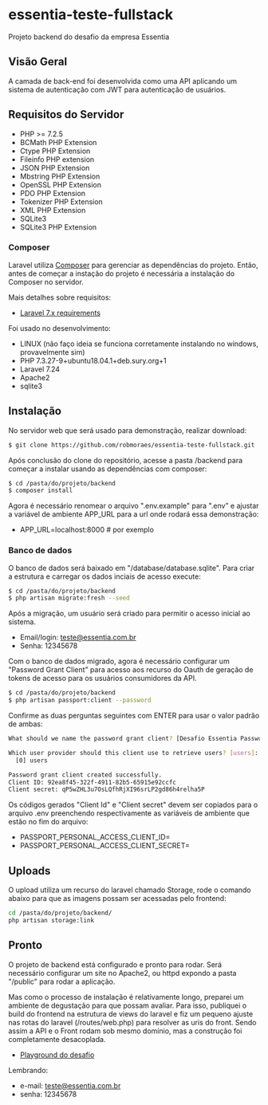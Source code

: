 # essentia-teste-fullstack
Projeto backend do desafio da empresa Essentia

## Visão Geral

A camada de back-end foi desenvolvida como uma API aplicando um sistema de autenticação com JWT para autenticação de usuários.

## Requisitos do Servidor

- PHP >= 7.2.5
- BCMath PHP Extension
- Ctype PHP Extension
- Fileinfo PHP extension
- JSON PHP Extension
- Mbstring PHP Extension
- OpenSSL PHP Extension
- PDO PHP Extension
- Tokenizer PHP Extension
- XML PHP Extension
- SQLite3
- SQLite3 PHP Extension

### Composer

Laravel utiliza [Composer](https://getcomposer.org/) para gerenciar as dependências do projeto. Então, antes de começar a instação do projeto é necessária a instalação do Composer no servidor.

Mais detalhes sobre requisitos:

- [Laravel 7.x requirements](https://laravel.com/docs/7.x/installation#server-requirements)

Foi usado no desenvolvimento:

- LINUX (não faço ideia se funciona corretamente instalando no windows, provavelmente sim)
- PHP 7.3.27-9+ubuntu18.04.1+deb.sury.org+1
- Laravel 7.24
- Apache2
- sqlite3

## Instalação

No servidor web que será usado para demonstração, realizar download:

```bash
$ git clone https://github.com/robmoraes/essentia-teste-fullstack.git
```

Após conclusão do clone do repositório, acesse a pasta /backend para começar a instalar usando as dependências com composer:

```bash
$ cd /pasta/do/projeto/backend
$ composer install
```

Agora é necessário renomear o arquivo ".env.example" para ".env" e ajustar a variável de ambiente APP_URL para a url onde rodará essa demonstração:

- APP_URL=localhost:8000  # por exemplo

### Banco de dados

O banco de dados será baixado em "/database/database.sqlite". Para criar a estrutura e carregar os dados inciais de acesso execute:

```bash
$ cd /pasta/do/projeto/backend
$ php artisan migrate:fresh --seed
```

Após a migração, um usuário será criado para permitir o acesso inicial ao sistema.

- Email/login: teste@essentia.com.br
- Senha: 12345678

Com o banco de dados migrado, agora é necessário configurar um "Password Grant Client" para acesso aos recurso do Oauth de geração de tokens de acesso para os usuários consumidores da API.

```bash
$ cd /pasta/do/projeto/backend
$ php artisan passport:client --password
```

Confirme as duas perguntas seguintes com ENTER para usar o valor padrão de ambas:

```bash
What should we name the password grant client? [Desafio Essentia Password Grant Client]:

Which user provider should this client use to retrieve users? [users]:
  [0] users

Password grant client created successfully.
Client ID: 92ea8f45-322f-4911-82b5-65915e92ccfc
Client secret: qP5wZHL3u7OsLQfhRjXI96srLP2gd86h4relha5P
```

Os códigos gerados "Client Id" e "Client secret" devem ser copiados para o arquivo .env preenchendo respectivamente as variáveis de ambiente que estão no fim do arquivo:

- PASSPORT_PERSONAL_ACCESS_CLIENT_ID=
- PASSPORT_PERSONAL_ACCESS_CLIENT_SECRET=

## Uploads

O upload utiliza um recurso do laravel chamado Storage, rode o comando abaixo para que as imagens possam ser acessadas pelo frontend:

```bash
cd /pasta/do/projeto/backend/
php artisan storage:link
```

## Pronto

O projeto de backend está configurado e pronto para rodar. Será necessário configurar um site no Apache2, ou httpd expondo a pasta "/public" para rodar a aplicação.

Mas como o processo de instalação é relativamente longo, preparei um ambiente de degustação para que possam avaliar. Para isso, publiquei o build do frontend na estrutura de views do laravel e fiz um pequeno ajuste nas rotas do laravel (/routes/web.php) para resolver as uris do front. Sendo assim a API e o Front rodam sob mesmo domínio, mas a construção foi completamente desacoplada.

- [Playground do desafio](https://essentia.seemann.com.br)

Lembrando:

- e-mail: teste@essentia.com.br
- senha: 12345678
